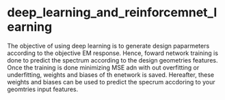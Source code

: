 # deep_learning_and_reinforcemnet_learning
The objective of using deep learning is to generate design paparmeters according to the objective EM response. Hence, foward network training is done to predict the spectrum according to the design geometries features. 
Once the training is done minimizing MSE adn with out overfitting or underfitting, weights and biases of th enetwork is saved. Hereafter, these weights and biases can be used to predict the specrum accdoring to your geomtries input features.
